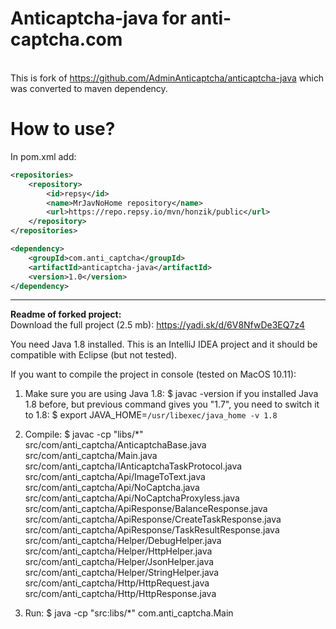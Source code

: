 # Anticaptcha-java for anti-captcha.com 
</br>This is fork of https://github.com/AdminAnticaptcha/anticaptcha-java which was converted to maven dependency.

# How to use?
In pom.xml add:  
```xml
<repositories>  
    <repository>  
        <id>repsy</id>  
        <name>MrJavNoHome repository</name>  
        <url>https://repo.repsy.io/mvn/honzik/public</url>  
    </repository>  
</repositories>  
```

```xml
<dependency>
    <groupId>com.anti_captcha</groupId>
    <artifactId>anticaptcha-java</artifactId>
    <version>1.0</version>
</dependency>
```

---
**Readme of forked project:**  
Download the full project (2.5 mb): https://yadi.sk/d/6V8NfwDe3EQ7z4

You need Java 1.8 installed.
This is an IntelliJ IDEA project and it should be compatible with Eclipse (but not tested).

If you want to compile the project in console (tested on MacOS 10.11):

1. Make sure you are using Java 1.8:
$ javac -version
if you installed Java 1.8 before, but previous command gives you "1.7", you need to switch it to 1.8:
$ export JAVA_HOME=`/usr/libexec/java_home -v 1.8`

2. Compile:
$ javac -cp "libs/*" src/com/anti_captcha/AnticaptchaBase.java src/com/anti_captcha/Main.java src/com/anti_captcha/IAnticaptchaTaskProtocol.java src/com/anti_captcha/Api/ImageToText.java src/com/anti_captcha/Api/NoCaptcha.java src/com/anti_captcha/Api/NoCaptchaProxyless.java src/com/anti_captcha/ApiResponse/BalanceResponse.java src/com/anti_captcha/ApiResponse/CreateTaskResponse.java src/com/anti_captcha/ApiResponse/TaskResultResponse.java src/com/anti_captcha/Helper/DebugHelper.java src/com/anti_captcha/Helper/HttpHelper.java src/com/anti_captcha/Helper/JsonHelper.java src/com/anti_captcha/Helper/StringHelper.java src/com/anti_captcha/Http/HttpRequest.java src/com/anti_captcha/Http/HttpResponse.java

3. Run:
$ java -cp "src:libs/*" com.anti_captcha.Main
